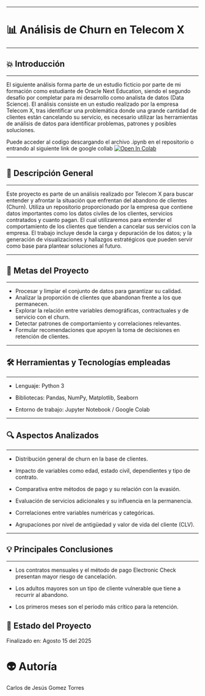 
---

# 📊 **Análisis de Churn en Telecom X**

---

## :boom: Introducción

---

El siguiente análisis forma parte de un estudio ficticio por parte de mi formación como estudiante de Oracle Next Education, siendo el segundo desafío por completar para mi desarrollo como analista de datos (Data Science).  El análisis consiste en un estudio realizado por la empresa Telecom X, tras identificar una problemática donde una grande cantidad de clientes están cancelando su servicio, es necesario utilizar las herramientas de análisis de datos para identificar problemas, patrones y posibles soluciones.

Puede acceder al codigo descargando el archivo .ipynb en el repositorio o entrando al siguiente link de google collab
<a target="_blank" href="https://colab.research.google.com/drive/1B5ScItICcoRRRpp71Cw42EVVZswr4VEo?usp=sharing">
  <img src="https://colab.research.google.com/assets/colab-badge.svg" alt="Open In Colab"/>
</a>

---

## 📌 **Descripción General**

---


Este proyecto es parte de un análisis realizado por Telecom X para buscar entender y afrontar la situación que enfrentan del abandono de clientes (Churn). Utiliza un repositorio proporcionado por la empresa que contiene datos importantes como los datos civiles de los clientes, servicios contratados y cuanto pagan. El cual utilizaremos para entender el comportamiento de los clientes que tienden a cancelar sus servicios con la empresa.
El trabajo incluye desde la carga y depuración de los datos; y la generación de visualizaciones y hallazgos estratégicos que pueden servir como base para plantear soluciones al futuro.

---

## 🎯 **Metas del Proyecto**

---

*  Procesar y limpiar el conjunto de datos para garantizar su calidad.
*  Analizar la proporción de clientes que abandonan frente a los que permanecen.
*  Explorar la relación entre variables demográficas, contractuales y de servicio con el churn.
*  Detectar patrones de comportamiento y correlaciones relevantes.
*  Formular recomendaciones que apoyen la toma de decisiones en retención de clientes.
  
---

## 🛠 **Herramientas y Tecnologías empleadas**

---

*  Lenguaje: Python 3

*  Bibliotecas: Pandas, NumPy, Matplotlib, Seaborn

*  Entorno de trabajo: Jupyter Notebook / Google Colab

---

## 🔍 **Aspectos Analizados**

---

*  Distribución general de churn en la base de clientes.

*  Impacto de variables como edad, estado civil, dependientes y tipo de contrato.

*  Comparativa entre métodos de pago y su relación con la evasión.

*  Evaluación de servicios adicionales y su influencia en la permanencia.

*  Correlaciones entre variables numéricas y categóricas.

*  Agrupaciones por nivel de antigüedad y valor de vida del cliente (CLV).

---

## 💡 **Principales Conclusiones**

---

*  Los contratos mensuales y el método de pago Electronic Check presentan mayor riesgo de cancelación.

*  Los adultos mayores son un tipo de cliente vulnerable que tiene a recurrir al abandono.

*  Los primeros meses son el periodo más crítico para la retención.

## 📅 **Estado del Proyecto**

Finalizado en:  Agosto 15 del 2025

# :alien: **Autoría** 
Carlos de Jesús Gomez Torres
